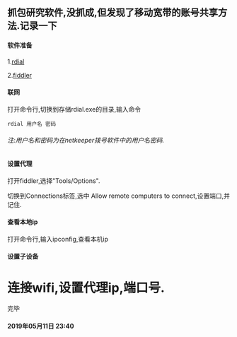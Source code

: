 ## 抓包研究软件,没抓成,但发现了移动宽带的账号共享方法.记录一下
#### 软件准备
1.[rdial](https://github.com/purpleroc/Rdial/blob/master/Release/rdial.exe)

2.[fiddler](https://www.telerik.com/download/fiddler)
#### 联网
打开命令行,切换到存储rdial.exe的目录,输入命令
```shell
rdial 用户名 密码
```
###### 注:用户名和密码为在netkeeper拨号软件中的用户名密码.
#### 设置代理
打开fiddler,选择"Tools/Options".

切换到Connections标签,选中 Allow remote computers to connect,设置端口,并记住.
#### 查看本地ip
打开命令行,输入ipconfig,查看本机ip
#### 设置子设备
连接wifi,设置代理ip,端口号.
===================================================================================
完毕
#### 2019年05月11日 23:40
